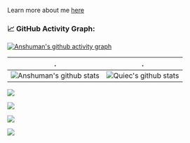 Learn more about me [here](https://shivance.github.io)


<!--   GitHub stats graph -->
### 📈 GitHub Activity Graph:
[![Anshuman's github activity graph](https://github-readme-activity-graph.cyclic.app/graph?username=shivance&theme=github-compact)](https://github.com/shivance/github-readme-activity-graph)

| .                                                                                                                                       | .                                                                                                                         |
|-----------------------------------------------------------------------------------------------------------------------------------------|---------------------------------------------------------------------------------------------------------------------------|
| ![Anshuman's github stats](https://github-readme-stats.vercel.app/api?username=shivance&show_icons=true&theme=radical&include_all_commits=true) | ![Quiec's github stats](https://github-readme-stats.vercel.app/api/top-langs/?username=shivance&theme=radical&layout=compact) |

<img src="https://github-readme-streak-stats.herokuapp.com/?user=shivance"></img>

<!--   profile-green-animate -->
![](./profile-3d-contrib/profile-green-animate.svg)

<!--   grid-snake -->
![](https://github.com/shivance/shivance/blob/output/github-contribution-grid-snake.svg)

<!--   skyline 
<a href="https://skyline.github.com/shivance/2022"><img src="./assets/2022.gif" alt="" width="auto" height="auto" /></a>
-->

<!--  2d history skills -->
<img src="https://cr-skills-chart-widget.azurewebsites.net/api/api?username=shivance&skills=JavaScript,Jupyter-Notebook,PHP,Shell,Python,C,Java,HTML" width="auto"></img>
